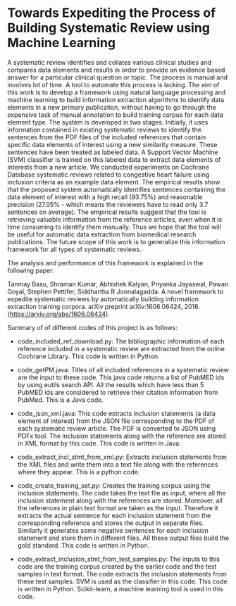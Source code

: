 # Towards Expediting the Process of Building Systematic Review using Machine Learning
 
A systematic review identifies and collates various clinical studies and compares data
elements and results in order to provide an evidence based answer for a particular
clinical question or topic. The process is manual and involves lot of time. A tool to
automate this process is lacking. The aim of this work is to develop a framework using
natural language processing and machine learning to build information extraction
algorithms to identify data elements in a new primary publication, without having to go
through the expensive task of manual annotation to build training corpus for each data
element type. The system is developed in two stages. Initially, it uses information
contained in existing systematic reviews to identify the sentences from the PDF files of
the included references that contain specific data elements of interest using a new
similarity measure. These sentences have been treated as labeled data. A Support
Vector Machine (SVM) classifier is trained on this labeled data to extract data elements
of interests from a new article. We conducted experiments on Cochrane Database
systematic reviews related to congestive heart failure using inclusion criteria as an
example data element. The empirical results show that the proposed system
automatically identifies sentences containing the data element of interest with a high
recall (93.75\%) and reasonable precision (27.05\% - which means the reviewers have
to read only 3.7 sentences on average). The empirical results suggest that the tool is retrieving valuable information from the reference articles, even when it is time consuming to identify them manually. Thus we hope that the tool will be useful for automatic data extraction from biomedical research publications. The future scope of this work is to generalize this information framework for all types of systematic reviews. 


The analysis and performance of this framework is explained in the following paper:

Tanmay Basu, Shraman Kumar, Abhishek Kalyan, Priyanka Jayaswal, Pawan Goyal, Stephen Pettifer, Siddhartha R Jonnalagadda. A novel framework to expedite systematic reviews by automatically building information extraction training corpora. arXiv preprint arXiv:1606.06424, 2016. (https://arxiv.org/abs/1606.06424).


Summary of of different codes of this project is as follows:


* code_included_ref_download.py: The bibliographic information of each reference included in a systematic review are extracted from the online Cochrane Library. This code is written in Python.

* code_getPM.java: Titles of all included references in a systematic review are the input to these code. This java code returns a list of PubMED ids by using eutils search API. All the results which have less than 5 PubMED ids are considered to retrieve their citation information from PubMed. This is a Java code.

*	code_json_xml.java: This code extracts inclusion statements (a data element of interest) from the JSON file corresponding to the PDF of each systematic review article. The PDF is converted to JSON using PDFx tool. The inclusion statements along with the reference are stored in XML format by this code. This code is written in Java.

*	code_extract_incl_stmt_from_xml.py: Extracts inclusion statements from the XML files and write them into a text file along with the references where they appear. This is a python code. 

*	code_create_training_set.py: Creates the training corpus using the inclusion statements. The code takes the text file as input, where all the inclusion statement along with the references are stored. Moreover, all the references in plain text format are taken as the input. Therefore it extracts the actual sentence for each inclusion statement from the corresponding reference and stores the output in separate files. Similarly it generates some negative sentences for each inclusion statement and store them in different files. All these output files build the gold standard. This code is written in Python.

*	code_extract_inclusion_stmt_from_test_samples.py: The inputs to this code are the training corpus created by the earlier code and the test samples in text format. The code extracts the inclusion statements from these test samples. SVM is used as the classifier in this code. This code is written in Python. Scikit-learn, a machine learning tool is used in this code. 

